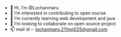 - 👋 Hi, I’m @Lochanmaru
- 👀 I’m interested in contributing to open sourse 
- 🌱 I’m currently learning web development and java
- 💞️ I’m looking to collaborate on open source project
- 📫 mail id :- lochanmaru.211mn025@gmail.com

<!---
Lochanmaru/Lochanmaru is a ✨ special ✨ repository because its `README.md` (this file) appears on your GitHub profile.
You can click the Preview link to take a look at your changes.
--->
